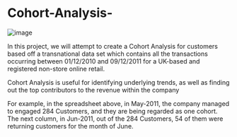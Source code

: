 # Cohort-Analysis-

![image](https://user-images.githubusercontent.com/87967846/129484032-6de34c4a-130d-4b43-9fd4-50e127daca31.png)

In this project, we will attempt to create a Cohort Analysis for customers based off a transnational data set which contains all the transactions occurring between 01/12/2010 and 09/12/2011 for a UK-based and registered non-store online retail.

Cohort Analysis is useful for identifying underlying trends, as well as finding out the top contributors to the revenue within the company 

For example, in the spreadsheet above, in May-2011, the company managed to engaged 284 Customers, and they are being regarded as one cohort. The next column, in Jun-2011, out of the 284 Customers, 54 of them were returning customers for the month of June. 

